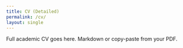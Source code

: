 ```yaml
---
title: CV (Detailed)
permalink: /cv/
layout: single
---
```


Full academic CV goes here. Markdown or copy-paste from your PDF.